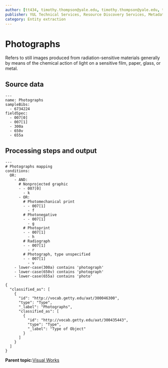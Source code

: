 ```yaml
---
author: [tt434, timothy.thompson@yale.edu, timothy.thompson@yale.edu, tt434]
publisher: YUL Technical Services, Resource Discovery Services, Metadata Services Unit
category: Entity extraction
---
```


# Photographs

Refers to still images produced from radiation-sensitive materials generally by means of the chemical action of light on a sensitive film, paper, glass, or metal.

## Source data

```
---
name: Photographs
sampleBibs:
  - 6734224
fieldSpec: 
  - 007[0]
  - 007[1]
  - 300a
  - 650v
  - 655a
```

## Processing steps and output

```
---
# Photographs mapping
conditions:
  OR:
    - AND:    
      # Nonprojected graphic
      - - 007[0]
        - k
      - OR:
        # Photomechanical print
        - - 007[1]
          - f          
        # Photonegative
        - - 007[1]
          - g
        # Photoprint
        - - 007[1]
          - h
        # Radiograph
        - - 007[1]
          - r
        # Photograph, type unspecified
        - - 007[1]
          - v
    - lower-case(300a) contains 'photograph'
    - lower-case(650v) contains 'photograph'
    - lower-case(655a) contains 'photo'
```

```
{
  "classified_as": [
    {
      "id": "http://vocab.getty.edu/aat/300046300",
      "type": "Type",
      "_label": "Photographs",
      "classified_as": [
        {
          "id": "http://vocab.getty.edu/aat/300435443",
          "type": "Type",
          "_label": "Type of Object"
        }
      ]
    }
  ]    		
}
```

**Parent topic:**[Visual Works](../../concepts/supertypes/imageformats.md)

